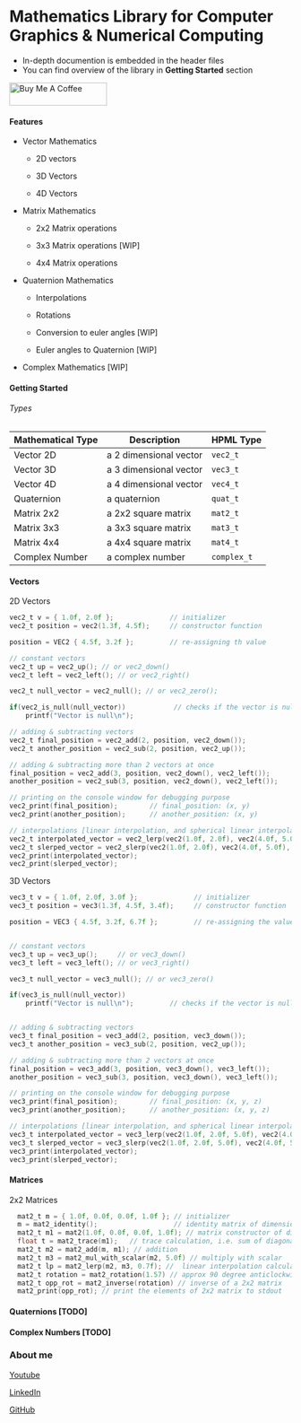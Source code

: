 # Mathematics Library for Computer Graphics & Numerical Computing

- In-depth documention is embedded in the header files
- You can find overview of the library in **Getting Started**  section

<a href="https://www.buymeacoffee.com/raviprakashsingh" target="_blank"><img src="https://cdn.buymeacoffee.com/buttons/default-orange.png" alt="Buy Me A Coffee" height="41" width="174"></a>

#### Features

- Vector Mathematics
  
  - 2D vectors
  
  - 3D Vectors
  
  - 4D Vectors

- Matrix Mathematics
  
  - 2x2 Matrix operations
  
  - 3x3 Matrix operations [WIP]
  
  - 4x4 Matrix operations

- Quaternion Mathematics
  
  - Interpolations
  
  - Rotations
  
  - Conversion to euler angles [WIP]
  
  - Euler angles to Quaternion [WIP]

- Complex Mathematics [WIP]

#### Getting Started

###### Types

| Mathematical Type | Description            | HPML Type   |
| ----------------- | ---------------------- | ----------- |
| Vector 2D         | a 2 dimensional vector | `vec2_t`    |
| Vector 3D         | a 3 dimensional vector | `vec3_t`    |
| Vector 4D         | a 4 dimensional vector | `vec4_t`    |
| Quaternion        | a quaternion           | `quat_t`    |
| Matrix 2x2        | a 2x2 square matrix    | `mat2_t`    |
| Matrix 3x3        | a 3x3 square matrix    | `mat3_t `   |
| Matrix 4x4        | a 4x4 square matrix    | `mat4_t`    |
| Complex Number    | a complex number       | `complex_t` |

#### Vectors

2D Vectors

```c
vec2_t v = { 1.0f, 2.0f };              // initializer
vec2_t position = vec2(1.3f, 4.5f);     // constructor function

position = VEC2 { 4.5f, 3.2f };         // re-assigning th value

// constant vectors
vec2_t up = vec2_up(); // or vec2_down()
vec2_t left = vec2_left(); // or vec2_right()

vec2_t null_vector = vec2_null(); // or vec2_zero();

if(vec2_is_null(null_vector))            // checks if the vector is null
    printf("Vector is null\n");

// adding & subtracting vectors
vec2_t final_position = vec2_add(2, position, vec2_down());
vec2_t another_position = vec2_sub(2, position, vec2_up());

// adding & subtracting more than 2 vectors at once
final_position = vec2_add(3, position, vec2_down(), vec2_left());
another_position = vec2_sub(3, position, vec2_down(), vec2_left());

// printing on the console window for debugging purpose
vec2_print(final_position);        // final_position: (x, y)
vec2_print(another_position);      // another_position: (x, y)

// interpolations [linear interpolation, and spherical linear interpolation]
vec2_t interpolated_vector = vec2_lerp(vec2(1.0f, 2.0f), vec2(4.0f, 5.0f), 0.2f);
vec2_t slerped_vector = vec2_slerp(vec2(1.0f, 2.0f), vec2(4.0f, 5.0f), 0.2f);
vec2_print(interpolated_vector);
vec2_print(slerped_vector);

```



3D Vectors

```c
vec3_t v = { 1.0f, 2.0f, 3.0f };              // initializer
vec3_t position = vec3(1.3f, 4.5f, 3.4f);     // constructor function

position = VEC3 { 4.5f, 3.2f, 6.7f };         // re-assigning the value


// constant vectors
vec3_t up = vec3_up();     // or vec3_down()
vec3_t left = vec3_left(); // or vec3_right()

vec3_t null_vector = vec3_null(); // or vec3_zero()

if(vec3_is_null(null_vector))
    printf("Vector is null\n");         // checks if the vector is null


// adding & subtracting vectors
vec3_t final_position = vec3_add(2, position, vec3_down());
vec3_t another_position = vec3_sub(2, position, vec2_up());

// adding & subtracting more than 2 vectors at once
final_position = vec3_add(3, position, vec3_down(), vec3_left());
another_position = vec3_sub(3, position, vec3_down(), vec3_left());

// printing on the console window for debugging purpose
vec3_print(final_position);        // final_position: (x, y, z)
vec3_print(another_position);      // another_position: (x, y, z)

// interpolations [linear interpolation, and spherical linear interpolation]
vec3_t interpolated_vector = vec3_lerp(vec2(1.0f, 2.0f, 5.0f), vec2(4.0f, 5.0f, 2.0f), 0.2f);
vec3_t slerped_vector = vec3_slerp(vec2(1.0f, 2.0f, 5.0f), vec2(4.0f, 5.0f, 2.0f), 0.2f);
vec3_print(interpolated_vector);
vec3_print(slerped_vector);

```





#### Matrices

2x2 Matrices
```c
  mat2_t m = { 1.0f, 0.0f, 0.0f, 1.0f }; // initializer
  m = mat2_identity();                   // identity matrix of dimension 2x2
  mat2_t m1 = mat2(1.0f, 0.0f, 0.0f, 1.0f); // matrix constructor of dimension 2x2
  float t = mat2_trace(m1);   // trace calculation, i.e. sum of diagonal elements from left to right
  mat2_t m2 = mat2_add(m, m1); // addition
  mat2_t m3 = mat2_mul_with_scalar(m2, 5.0f) // multiply with scalar
  mat2_t lp = mat2_lerp(m2, m3, 0.7f); //  linear interpolation calculation for each elements of the matrices
  mat2_t rotation = mat2_rotation(1.57) // approx 90 degree anticlockwise 2D rotation matrix
  mat2_t opp_rot = mat2_inverse(rotation) // inverse of a 2x2 matrix
  mat2_print(opp_rot); // print the elements of 2x2 matrix to stdout
```

#### Quaternions [TODO]

#### Complex Numbers [TODO]



### About me

[Youtube](https://www.youtube.com/channel/UCWe_os3p4z3DBnQ4B5DUTfw/videos)

[LinkedIn](https://www.linkedin.com/in/ravi-prakash-095a271a8/)

[GitHub](https://github.com/ravi688)
